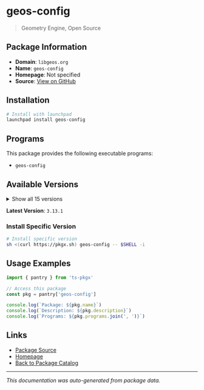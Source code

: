 # geos-config

> Geometry Engine, Open Source

## Package Information

- **Domain**: `libgeos.org`
- **Name**: `geos-config`
- **Homepage**: Not specified
- **Source**: [View on GitHub](https://github.com/pkgxdev/pantry/tree/main/projects/libgeos.org/package.yml)

## Installation

```bash
# Install with launchpad
launchpad install geos-config
```

## Programs

This package provides the following executable programs:

- `geos-config`

## Available Versions

<details>
<summary>Show all 15 versions</summary>

- `3.13.1`, `3.13.0`, `3.12.3`, `3.12.2`, `3.12.1`
- `3.12.0`, `3.11.5`, `3.11.4`, `3.11.3`, `3.11.2`
- `3.10.7`, `3.10.6`, `3.9.6`, `3.9.5`, `3.8.4`

</details>

**Latest Version**: `3.13.1`

### Install Specific Version

```bash
# Install specific version
sh <(curl https://pkgx.sh) geos-config -- $SHELL -i
```

## Usage Examples

```typescript
import { pantry } from 'ts-pkgx'

// Access this package
const pkg = pantry['geos-config']

console.log(`Package: ${pkg.name}`)
console.log(`Description: ${pkg.description}`)
console.log(`Programs: ${pkg.programs.join(', ')}`)
```

## Links

- [Package Source](https://github.com/pkgxdev/pantry/tree/main/projects/libgeos.org/package.yml)
- [Homepage](#)
- [Back to Package Catalog](../../package-catalog.md)

---

*This documentation was auto-generated from package data.*
